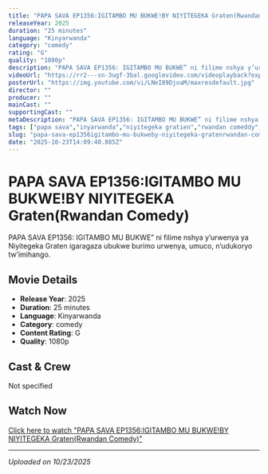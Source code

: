```yaml
---
title: "PAPA SAVA EP1356:IGITAMBO MU BUKWE!BY NIYITEGEKA Graten(Rwandan Comedy)"
releaseYear: 2025
duration: "25 minutes"
language: "Kinyarwanda"
category: "comedy"
rating: "G"
quality: "1080p"
description: "PAPA SAVA EP1356: IGITAMBO MU BUKWE” ni filime nshya y’urwenya ya Niyitegeka Graten igaragaza ubukwe burimo urwenya, umuco, n’udukoryo tw’imihango."
videoUrl: "https://rr2---sn-3ugf-3bal.googlevideo.com/videoplayback?expire=1761289151&ei=X8_6aOfKMaqXr9gPzYv5wAY&ip=136.0.186.22&id=o-AOyPAv9rGhm3eWSg7mBKOvdwIOO-6Yj0nA6Im10__moN&itag=18&source=youtube&requiressl=yes&xpc=EgVo2aDSNQ%3D%3D&rms=au%2Cau&bui=ATw7iSVi7FaoJcIIaY_UZerHp2K3HcIQfzbiVZHCUfr5J-cSEXjWpexiO00i65JdhEhLndk5SGDMc6v6&spc=hcYD5djaFKVOYgNxVgc0V-4J_1WhPg4iWKNWzd8Vi25sliHMUa_Wx3FNkiwwdEJKjBQ&vprv=1&svpuc=1&mime=video%2Fmp4&rqh=1&gir=yes&clen=131120871&ratebypass=yes&dur=1523.902&lmt=1761136121658257&fexp=24350737,24350827,24351316,24351318,24351528,24351692,24352157,24352540,24352916,24352918,24352961,24353009,24353011,24353029,24353031,24353127,24353227,24353229,24353287,24353289,24353701,24353703,24353795,24353797,24353964,24353966,24354011,24354013,24354055,24354057,24354131,24354133,24354298,51552689,51565115,51565681,51580968&c=ANDROID&txp=4538534&sparams=expire%2Cei%2Cip%2Cid%2Citag%2Csource%2Crequiressl%2Cxpc%2Cbui%2Cspc%2Cvprv%2Csvpuc%2Cmime%2Crqh%2Cgir%2Cclen%2Cratebypass%2Cdur%2Clmt&sig=AJfQdSswRgIhAL1UPUSDGOKIn_dwYYbM9qJKdOoWkIIh6k4kE40ssJI6AiEAoMWBsWg1Vw_Fv1ohlsFsdpkYBJf8lexxMN-yrF9VLy8%3D&redirect_counter=1&rm=sn-p5qeey7e&rrc=104&req_id=ab45edd753bfa3ee&cms_redirect=yes&cps=0&ipbypass=yes&met=1761267568,&mh=y2&mip=105.178.104.168&mm=31&mn=sn-3ugf-3bal&ms=au&mt=1761267427&mv=m&mvi=2&pl=24&lsparams=cps,ipbypass,met,mh,mip,mm,mn,ms,mv,mvi,pl,rms&lsig=APaTxxMwRAIgZJOVhBheZRzrtmaAm5zU5GbPlfOCE4cwr3r8sTmssbACIBo5-73GOdm0AnXeSooe6h6jjJI1-j50Mn3ozBrQlG6a"
posterUrl: "https://img.youtube.com/vi/LNeI89DjoaM/maxresdefault.jpg"
director: ""
producer: ""
mainCast: ""
supportingCast: ""
metaDescription: "PAPA SAVA EP1356: IGITAMBO MU BUKWE” ni filime nshya y’urwenya ya Niyitegeka Graten igaragaza ubukwe burimo urwenya, umuco, n’udukoryo tw’imihango...."
tags: ["papa sava","inyarwanda","niyitegeka gratien","rwandan comeddy","rwandan","comedy"]
slug: "papa-sava-ep1356igitambo-mu-bukweby-niyitegeka-gratenrwandan-comedy"
date: "2025-10-23T14:09:40.885Z"
---
```


# PAPA SAVA EP1356:IGITAMBO MU BUKWE!BY NIYITEGEKA Graten(Rwandan Comedy)

PAPA SAVA EP1356: IGITAMBO MU BUKWE” ni filime nshya y’urwenya ya Niyitegeka Graten igaragaza ubukwe burimo urwenya, umuco, n’udukoryo tw’imihango.

## Movie Details

- **Release Year**: 2025
- **Duration**: 25 minutes
- **Language**: Kinyarwanda
- **Category**: comedy
- **Content Rating**: G
- **Quality**: 1080p

## Cast & Crew

Not specified

## Watch Now

[Click here to watch "PAPA SAVA EP1356:IGITAMBO MU BUKWE!BY NIYITEGEKA Graten(Rwandan Comedy)"](https://rr2---sn-3ugf-3bal.googlevideo.com/videoplayback?expire=1761289151&ei=X8_6aOfKMaqXr9gPzYv5wAY&ip=136.0.186.22&id=o-AOyPAv9rGhm3eWSg7mBKOvdwIOO-6Yj0nA6Im10__moN&itag=18&source=youtube&requiressl=yes&xpc=EgVo2aDSNQ%3D%3D&rms=au%2Cau&bui=ATw7iSVi7FaoJcIIaY_UZerHp2K3HcIQfzbiVZHCUfr5J-cSEXjWpexiO00i65JdhEhLndk5SGDMc6v6&spc=hcYD5djaFKVOYgNxVgc0V-4J_1WhPg4iWKNWzd8Vi25sliHMUa_Wx3FNkiwwdEJKjBQ&vprv=1&svpuc=1&mime=video%2Fmp4&rqh=1&gir=yes&clen=131120871&ratebypass=yes&dur=1523.902&lmt=1761136121658257&fexp=24350737,24350827,24351316,24351318,24351528,24351692,24352157,24352540,24352916,24352918,24352961,24353009,24353011,24353029,24353031,24353127,24353227,24353229,24353287,24353289,24353701,24353703,24353795,24353797,24353964,24353966,24354011,24354013,24354055,24354057,24354131,24354133,24354298,51552689,51565115,51565681,51580968&c=ANDROID&txp=4538534&sparams=expire%2Cei%2Cip%2Cid%2Citag%2Csource%2Crequiressl%2Cxpc%2Cbui%2Cspc%2Cvprv%2Csvpuc%2Cmime%2Crqh%2Cgir%2Cclen%2Cratebypass%2Cdur%2Clmt&sig=AJfQdSswRgIhAL1UPUSDGOKIn_dwYYbM9qJKdOoWkIIh6k4kE40ssJI6AiEAoMWBsWg1Vw_Fv1ohlsFsdpkYBJf8lexxMN-yrF9VLy8%3D&redirect_counter=1&rm=sn-p5qeey7e&rrc=104&req_id=ab45edd753bfa3ee&cms_redirect=yes&cps=0&ipbypass=yes&met=1761267568,&mh=y2&mip=105.178.104.168&mm=31&mn=sn-3ugf-3bal&ms=au&mt=1761267427&mv=m&mvi=2&pl=24&lsparams=cps,ipbypass,met,mh,mip,mm,mn,ms,mv,mvi,pl,rms&lsig=APaTxxMwRAIgZJOVhBheZRzrtmaAm5zU5GbPlfOCE4cwr3r8sTmssbACIBo5-73GOdm0AnXeSooe6h6jjJI1-j50Mn3ozBrQlG6a)

---

*Uploaded on 10/23/2025*
